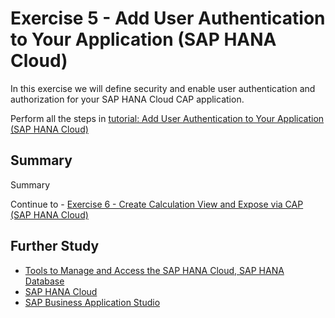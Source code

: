 # Exercise 5 - Add User Authentication to Your Application (SAP HANA Cloud)

In this exercise we will define security and enable user authentication and authorization for your SAP HANA Cloud CAP application.

Perform all the steps in [tutorial: Add User Authentication to Your Application (SAP HANA Cloud)](https://developers.sap.com/tutorials/hana-cloud-cap-add-authentication.html)

## Summary

Summary

Continue to - [Exercise 6 - Create Calculation View and Expose via CAP (SAP HANA Cloud)](../ex6/README.md)

## Further Study

* [Tools to Manage and Access the SAP HANA Cloud, SAP HANA Database](https://developers.sap.com/tutorials/hana-cloud-mission-trial-3.html)
* [SAP HANA Cloud](https://community.sap.com/topics/hana)
* [SAP Business Application Studio](https://community.sap.com/topics/business-application-studio)
